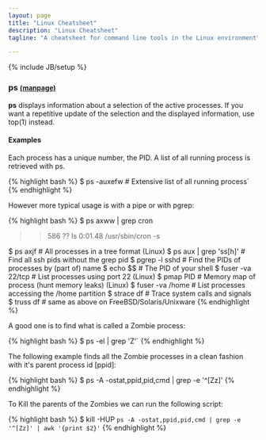 ```yaml
---
layout: page
title: "Linux Cheatsheet"
description: "Linux Cheatsheet"
tagline: "A cheatsheet for command line tools in the Linux environment"

---
```

{% include JB/setup %}

### ps <small>[(manpage)](http://manpages.ubuntu.com/manpages/precise/en/man1/ps.1posix.html)</small>

**ps** displays information about a selection of the active processes. If you want a repetitive update of the selection and the displayed information, use top(1) instead.

#### Examples

Each process has a unique number, the PID. A list of all running process is retrieved with ps.

{% highlight bash %}
$ ps -auxefw                # Extensive list of all running process`
{% endhighlight %}

However more typical usage is with a pipe or with pgrep: 

{% highlight bash %}
$ ps axww | grep cron
>> 586 ?? Is 0:01.48 /usr/sbin/cron -s

$ ps axjf                   # All processes in a tree format (Linux)
$ ps aux | grep 'ss[h]'     # Find all ssh pids without the grep pid
$ pgrep -l sshd             # Find the PIDs of processes by (part of) name
$ echo $$                   # The PID of your shell
$ fuser -va 22/tcp          # List processes using port 22 (Linux)
$ pmap PID                  # Memory map of process (hunt memory leaks) (Linux)
$ fuser -va /home           # List processes accessing the /home partition
$ strace df                 # Trace system calls and signals
$ truss df                  # same as above on FreeBSD/Solaris/Unixware
{% endhighlight %}

A good one is to find what is called a Zombie process:

{% highlight bash %}
$ ps -el | grep 'Z'`
{% endhighlight %}

The following example finds all the Zombie processes in a clean fashion with it's parent process id [ppid]:

{% highlight bash %}
$ ps -A -ostat,ppid,pid,cmd | grep -e '^[Zz]' 
{% endhighlight %}

To Kill the parents of the Zombies we can run the following script:

{% highlight bash %}
$ kill -HUP `ps -A -ostat,ppid,pid,cmd | grep -e '^[Zz]' | awk '{print $2}'` 
{% endhighlight %}